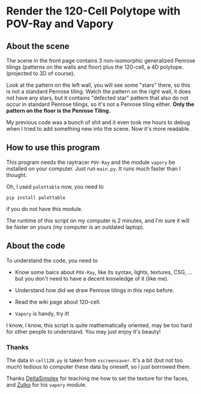 # Render the 120-Cell Polytope with POV-Ray and Vapory


## About the scene

The scene in the front page contains 3 non-isomorphic generalized Penrose tilings (patterns on the walls and floor) plus the 120-cell, a 4D polytope. (projected to 3D of course).

Look at the pattern on the left wall, you will see some "stars" there, so this is not a standard Penrose tiling. Watch the pattern on the right wall, it does not have any stars, but it contains "defected star" pattern that also do not occur in standard Penrose tilings, so it's not a Penrose tiling either. **Only the pattern on the floor is the Penrose Tiling.**

My previous code was a bunch of shit and it  even took me hours to debug when I tried to add something new into the scene. Now it's more readable.

## How to use this program


This program needs the raytracer `POV-Ray` and the module `vapory` be installed on your computer. Just run `main.py`. It runs much faster than I thought.

Oh, I used `palettable` now, you need to

```
pip install palettable
```
if you do not have this module.

The runtime of this script on my computer is 2 minutes, and I'm sure it will be faster on yours (my computer is an outdated laptop).


## About the code

To understand the code, you need to

+ Know some baics about `POV-Ray`, like its syntax, lights, textures, CSG, ... but you don't need to have a decent knowledge of it (like me).

+ Understand how did we draw Penrose tilings in this repo before.

+ Read the wiki page about 120-cell.

+ `Vapory` is handy, try it! 

I know, I know, this script is quite mathematically oriented, may be too hard for other people to understand. You may just enjoy it's beauty!


### Thanks

The data in `cell120.py` is taken from `xscreensaver`. It's a bit (but not too much) tedious to computer these data by oneself, so I just borrowed them. 

Thanks [DeltaSimplex](https://www.youtube.com/user/DeltaSimplex) for teaching me how to set the texture for the faces, and [Zulko](https://github.com/Zulko) for his 
`vapory` module.


